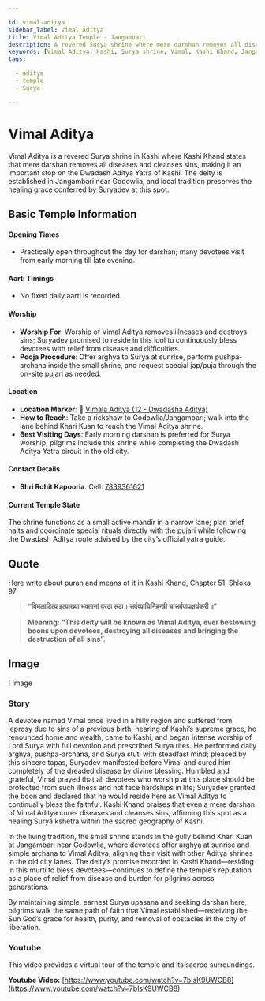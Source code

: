 ```yaml
---

id: vimal-aditya
sidebar_label: Vimal Aditya
title: Vimal Aditya Temple - Jangambari
description: A revered Surya shrine where mere darshan removes all diseases and cleanses sins, located in Jangambari near Godowlia.
keywords: [Vimal Aditya, Kashi, Surya shrine, Vimal, Kashi Khand, Jangambari]
tags:

  - aditya
  - temple
  - Surya

---
```


# Vimal Aditya

Vimal Aditya is a revered Surya shrine in Kashi where Kashi Khand states that mere darshan removes all diseases and cleanses sins, making it an important stop on the Dwadash Aditya Yatra of Kashi. The deity is established in Jangambari near Godowlia, and local tradition preserves the healing grace conferred by Suryadev at this spot.

## Basic Temple Information

#### Opening Times

  * Practically open throughout the day for darshan; many devotees visit from early morning till late evening.

#### Aarti Timings

  * No fixed daily aarti is recorded.

#### Worship

  * **Worship For**: Worship of Vimal Aditya removes illnesses and destroys sins; Suryadev promised to reside in this idol to continuously bless devotees with relief from disease and difficulties.
  * **Pooja Procedure**: Offer arghya to Surya at sunrise, perform pushpa-archana inside the small shrine, and request special jap/puja through the on-site pujari as needed.

#### Location

  * **Location Marker**: 📍 [Vimala Aditya (12 - Dwadasha Aditya)](https://maps.app.goo.gl/n7HVBc19HHLTPwvd6)
  * **How to Reach**: Take a rickshaw to Godowlia/Jangambari; walk into the lane behind Khari Kuan to reach the Vimal Aditya shrine.
  * **Best Visiting Days**: Early morning darshan is preferred for Surya worship; pilgrims include this shrine while completing the Dwadash Aditya Yatra circuit in the old city.

#### Contact Details

  * **Shri Rohit Kapooria**. Cell: [7839361621](https://www.google.com/search?q=tel:%2B917839361621)

#### Current Temple State

The shrine functions as a small active mandir in a narrow lane; plan brief halts and coordinate special rituals directly with the pujari while following the Dwadash Aditya route advised by the city’s official yatra guide.

## Quote

Here write about puran and means of it in Kashi Khand, Chapter 51, Shloka 97

> **“विमलादित्य इत्याख्या भक्तानां वरदा सदा। सर्वव्याधिनिहन्त्री च सर्वपापक्षयंकरी॥”**

> **Meaning: “This deity will be known as Vimal Aditya, ever bestowing boons upon devotees, destroying all diseases and bringing the destruction of all sins”.**

## Image

! Image

### Story

A devotee named Vimal once lived in a hilly region and suffered from leprosy due to sins of a previous birth; hearing of Kashi’s supreme grace, he renounced home and wealth, came to Kashi, and began intense worship of Lord Surya with full devotion and prescribed Surya rites. He performed daily arghya, pushpa-archana, and Surya stuti with steadfast mind; pleased by this sincere tapas, Suryadev manifested before Vimal and cured him completely of the dreaded disease by divine blessing.
Humbled and grateful, Vimal prayed that all devotees who worship at this place should be protected from such illness and not face hardships in life; Suryadev granted the boon and declared that he would reside here as Vimal Aditya to continually bless the faithful. Kashi Khand praises that even a mere darshan of Vimal Aditya cures diseases and cleanses sins, affirming this spot as a healing Surya kshetra within the sacred geography of Kashi.

In the living tradition, the small shrine stands in the gully behind Khari Kuan at Jangambari near Godowlia, where devotees offer arghya at sunrise and simple archana to Vimal Aditya, aligning their visit with other Aditya shrines in the old city lanes. The deity’s promise recorded in Kashi Khand—residing in this murti to bless devotees—continues to define the temple’s reputation as a place of relief from disease and burden for pilgrims across generations.

By maintaining simple, earnest Surya upasana and seeking darshan here, pilgrims walk the same path of faith that Vimal established—receiving the Sun God’s grace for health, purity, and removal of obstacles in the city of liberation.

### Youtube

This video provides a virtual tour of the temple and its sacred surroundings.

**Youtube Video:** [https://www.youtube.com/watch?v=7bIsK9UWCB8](https://www.youtube.com/watch?v=7bIsK9UWCB8)
